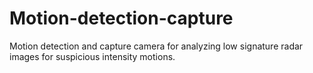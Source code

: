 # Motion-detection-capture
Motion detection and capture camera for analyzing low signature radar images for suspicious intensity motions.
